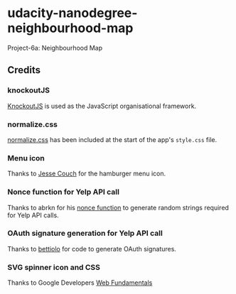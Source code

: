 # udacity-nanodegree-neighbourhood-map
Project-6a: Neighbourhood Map

## Credits

### knockoutJS

[KnockoutJS](http://knockoutjs.com/index.html) is used as the JavaScript 
organisational framework.

### normalize.css

[normalize.css](http://necolas.github.io/normalize.css/) has been included 
at the start of the app's `style.css` file.

### Menu icon

Thanks to [Jesse Couch](http://codepen.io/designcouch/pen/Atyop) for the 
hamburger menu icon.

### Nonce function for Yelp API call

Thanks to abrkn for his [nonce function](https://github.com/abrkn/nonce/blob/master/index.js)
to generate random strings required for Yelp API calls.

### OAuth signature generation for Yelp API call

Thanks to [bettiolo](https://github.com/bettiolo/oauth-signature-js/blob/master/dist/oauth-signature.min.js)
for code to generate OAuth signatures.

### SVG spinner icon and CSS

Thanks to Google Developers [Web Fundamentals](https://developers.google.com/web/fundamentals/getting-started/your-first-progressive-web-app/step-02?hl=en)